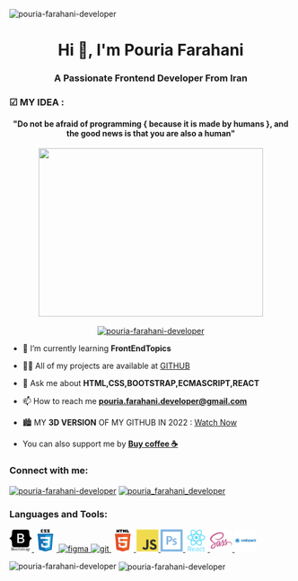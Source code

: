 <p align="left"> <img src="https://komarev.com/ghpvc/?username=pouria-farahani-developer&label=Profile%20views&color=C70039&style=flat" alt="pouria-farahani-developer" /> </p>
<h1 align="center">Hi 👋, I'm Pouria Farahani</h1> 

<h3 align="center">A Passionate Frontend Developer From Iran</h3>

<h3 align="left">☑ MY IDEA :</h3>
<h4 align="center">"Do not be afraid of programming { because it is made by humans }, and the good news is that you are also a human"</h4> 

<p align="center"><img width="400px" height="300px" src="https://user-images.githubusercontent.com/109727844/208532902-bd867df1-88a8-4410-90c4-74d054fd1bc2.gif"/>

<p align="center"> <a href="https://github.com/ryo-ma/github-profile-trophy"><img src="https://github-profile-trophy.vercel.app/?username=pouria-farahani-developer" alt="pouria-farahani-developer" /></a> </p>

<!-- ![a830c5182852e35bcd0dc07b90122f07ecd15f48-700x525](https://user-images.githubusercontent.com/109727844/208532902-bd867df1-88a8-4410-90c4-74d054fd1bc2.gif) -->

- 🌱 I’m currently learning **FrontEndTopics**

- 👨‍💻 All of my projects are available at [GITHUB](https://github.com/Pouria-Farahani-developer)

- 💬 Ask me about **HTML,CSS,BOOTSTRAP,ECMASCRIPT,REACT**

- 📫 How to reach me **pouria.farahani.developer@gmail.com**

- 🏙  MY **3D VERSION** OF MY GITHUB IN 2022 : [Watch Now](https://honzaap.github.io/GithubCity/?name=Pouria-Farahani-developer&year=2022)

- You can also support me by **<a href="https://asanpardakht.com/u/r0gov"> Buy coffee ☕</a>**


<h3 align="left">Connect with me:</h3>
<p align="left">
<a href="https://linkedin.com/in/pouria-farahani-developer" target="blank"><img align="center" src="https://raw.githubusercontent.com/rahuldkjain/github-profile-readme-generator/master/src/images/icons/Social/linked-in-alt.svg" alt="pouria-farahani-developer" height="30" width="40" /></a>
<a href="https://instagram.com/pouria_farahani_developer" target="blank"><img align="center" src="https://raw.githubusercontent.com/rahuldkjain/github-profile-readme-generator/master/src/images/icons/Social/instagram.svg" alt="pouria_farahani_developer" height="30" width="40" /></a>
</p>
<h3 align="left">Languages and Tools:</h3>
<p align="left"> <a href="https://getbootstrap.com" target="_blank" rel="noreferrer"> <img src="https://raw.githubusercontent.com/devicons/devicon/master/icons/bootstrap/bootstrap-plain-wordmark.svg" alt="bootstrap" width="40" height="40"/> </a> <a href="https://www.w3schools.com/css/" target="_blank" rel="noreferrer"> <img src="https://raw.githubusercontent.com/devicons/devicon/master/icons/css3/css3-original-wordmark.svg" alt="css3" width="40" height="40"/> </a> <a href="https://www.figma.com/" target="_blank" rel="noreferrer"> <img src="https://www.vectorlogo.zone/logos/figma/figma-icon.svg" alt="figma" width="40" height="40"/> </a> <a href="https://git-scm.com/" target="_blank" rel="noreferrer"> <img src="https://www.vectorlogo.zone/logos/git-scm/git-scm-icon.svg" alt="git" width="40" height="40"/> </a> <a href="https://www.w3.org/html/" target="_blank" rel="noreferrer"> <img src="https://raw.githubusercontent.com/devicons/devicon/master/icons/html5/html5-original-wordmark.svg" alt="html5" width="40" height="40"/> </a> <a href="https://developer.mozilla.org/en-US/docs/Web/JavaScript" target="_blank" rel="noreferrer"> <img src="https://raw.githubusercontent.com/devicons/devicon/master/icons/javascript/javascript-original.svg" alt="javascript" width="40" height="40"/> </a> <a href="https://www.photoshop.com/en" target="_blank" rel="noreferrer"> <img src="https://raw.githubusercontent.com/devicons/devicon/master/icons/photoshop/photoshop-line.svg" alt="photoshop" width="40" height="40"/> </a> <a href="https://reactjs.org/" target="_blank" rel="noreferrer"> <img src="https://raw.githubusercontent.com/devicons/devicon/master/icons/react/react-original-wordmark.svg" alt="react" width="40" height="40"/> </a> <a href="https://sass-lang.com" target="_blank" rel="noreferrer"> <img src="https://raw.githubusercontent.com/devicons/devicon/master/icons/sass/sass-original.svg" alt="sass" width="40" height="40"/> </a> <a href="https://webpack.js.org" target="_blank" rel="noreferrer"> <img src="https://raw.githubusercontent.com/devicons/devicon/d00d0969292a6569d45b06d3f350f463a0107b0d/icons/webpack/webpack-original-wordmark.svg" alt="webpack" width="40" height="40"/> </a> </p>

<p><img align="left" src="https://github-readme-stats.vercel.app/api/top-langs?username=pouria-farahani-developer&show_icons=true&locale=en&layout=compact" alt="pouria-farahani-developer" /></p>

<p>&nbsp;<img align="center" src="https://github-readme-stats.vercel.app/api?username=pouria-farahani-developer&show_icons=true&locale=en" alt="pouria-farahani-developer" /></p>


